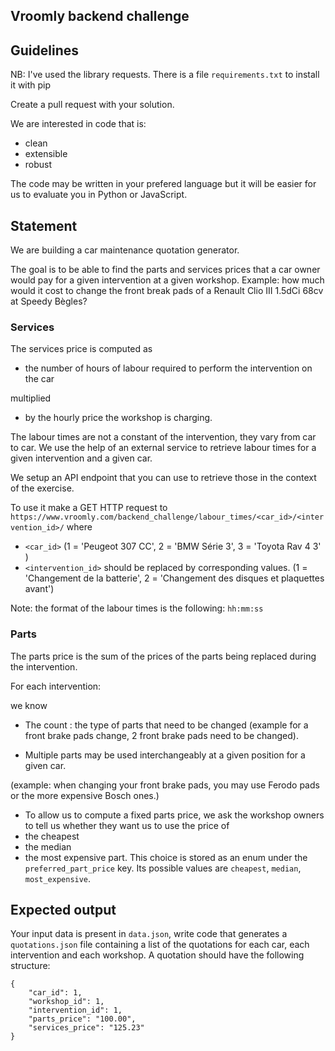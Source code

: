 Vroomly backend challenge
-------------------------

## Guidelines

NB: I've used the library requests. There is a file `requirements.txt` to install it with pip 

Create a pull request with your solution.

We are interested in code that is:

- clean
- extensible
- robust


The code may be written in your prefered language but it will be easier for us to evaluate you
in Python or JavaScript.

## Statement

We are building a car maintenance quotation generator.

The goal is to be able to find the parts and services prices
that a car owner would pay for a given intervention at a given workshop.
Example: how much would it cost to change the front break pads of a
Renault Clio III 1.5dCi 68cv at Speedy Bègles?

### Services
The services price is computed as 

- the number of hours of labour required to perform the
intervention on the car 

multiplied 

- by the hourly price the workshop is charging.

The labour times are not a constant of the intervention, they vary from car
to car. We use the help of an external service to retrieve labour times for a given
intervention and a given car.
 
We setup an API endpoint that you can use to retrieve those in the context of the exercise.
 
To use it make a GET HTTP request to `https://www.vroomly.com/backend_challenge/labour_times/<car_id>/<intervention_id>/`
where 
- `<car_id>` (1 = 'Peugeot 307 CC', 2 = 'BMW Série 3', 3 = 'Toyota Rav 4 3' )  
- `<intervention_id>` should be replaced by corresponding values. (1 = 'Changement de la batterie', 2 = 'Changement des disques et plaquettes avant')

Note: the format of the labour times is the following: `hh:mm:ss`

### Parts
The parts price is the sum of the prices of the parts being replaced during the intervention.

For each intervention: 

we know 

- The count : the type of parts that need to be changed
(example for a front brake pads change, 2 front brake pads need to be changed).

- Multiple parts may be used interchangeably at a given position for a given car.

(example: when changing your front brake pads, you may use Ferodo pads or
the more expensive Bosch ones.)

- To allow us to compute a fixed parts price, we ask the workshop owners
  to tell us whether they want us to use the price of 
 - the cheapest
 - the median
 - the most expensive part. 
 This choice is stored as an enum under the `preferred_part_price` key.
 Its possible values are `cheapest`, `median`, `most_expensive`.



## Expected output

Your input data is present in `data.json`, write code that generates a `quotations.json`
file containing a list of the quotations for each car, each intervention and each workshop.
A quotation should have the following structure:

    {
        "car_id": 1,
        "workshop_id": 1,
        "intervention_id": 1,
        "parts_price": "100.00",
        "services_price": "125.23"
    }
